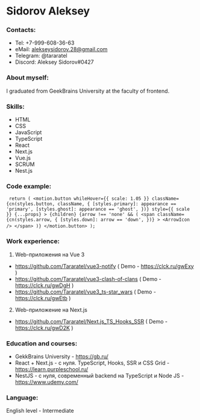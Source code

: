 # Sidorov Aleksey

### Contacts:

* Tel: +7-999-608-36-63
* eMail: alekseysidorov.28@gmail.com
* Telegram: @tararatel
* Discord: Aleksey Sidorov#0427

### About myself:

I graduated from GeekBrains University at the faculty of frontend.

### Skills:

* HTML
* CSS
* JavaScript
* TypeScript
* React
* Next.js
* Vue.js
* SCRUM
* Nest.js

### Code example:

` ` `
	return (
		<motion.button
			whileHover={{ scale: 1.05 }}
			className={cn(styles.button, className, {
				[styles.primary]: appearance == 'primary',
				[styles.ghost]: appearance == 'ghost',
			})}
			style={{ scale }}
			{...props}
		>
			{children}
			{arrow !== 'none' && (
				<span
					className={cn(styles.arrow, {
						[styles.down]: arrow == 'down',
					})}
				>
					<ArrowIcon />
				</span>
			)}
		</motion.button>
	);
` ` `

### Work experience:

1. Web-приложения на Vue 3
* https://github.com/Tararatel/vue3-notify ( Demo - https://clck.ru/gwExy )
* https://github.com/Tararatel/vue3-clash-of-clans ( Demo - https://clck.ru/gwDgH )
* https://github.com/Tararatel/vue3_ts-star_wars ( Demo - https://clck.ru/gwEtb )
2. Web-приложение на Next.js
* https://github.com/Tararatel/Next.js_TS_Hooks_SSR ( Demo - https://clck.ru/gwD2K )

### Education and courses:
* GekkBrains University - https://gb.ru/
* React + Next.js - с нуля. TypeScript, Hooks, SSR и CSS Grid - https://learn.purpleschool.ru/
* NestJS - с нуля, современный backend на TypeScript и Node JS - https://www.udemy.com/

### Language:
English level - Intermediate
